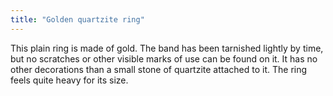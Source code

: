 ```yaml
---
title: "Golden quartzite ring"
---
```


This plain ring is made of gold. The band has been tarnished lightly by
time, but no scratches or other visible marks of use can be found on it.
It has no other decorations than a small stone of quartzite attached to
it. The ring feels quite heavy for its size.